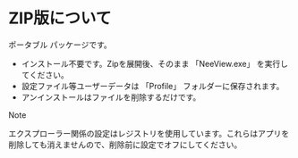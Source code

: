# ZIP版について

ポータブル パッケージです。  

* インストール不要です。Zipを展開後、そのまま 「NeeView.exe」 を実行してください。  
* 設定ファイル等ユーザーデータは 「Profile」 フォルダーに保存されます。  
* アンインストールはファイルを削除するだけです。

> [!NOTE]  
> エクスプローラー関係の設定はレジストリを使用しています。これらはアプリを削除しても消えませんので、削除前に設定でオフにしてください。